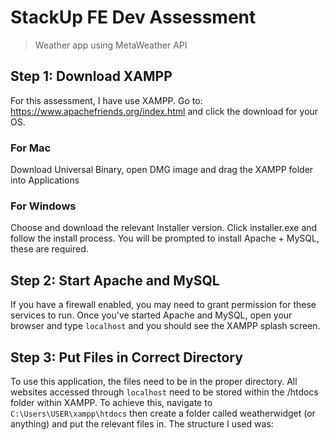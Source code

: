 # StackUp FE Dev Assessment
> Weather app using MetaWeather API

## Step 1: Download XAMPP
For this assessment, I have use XAMPP.
Go to: https://www.apachefriends.org/index.html and click the download for your OS.

### For Mac
Download Universal Binary, open DMG image and drag the XAMPP folder into Applications

### For Windows
Choose and download the relevant Installer version.
Click installer.exe and follow the install process. You will be prompted to install Apache + MySQL, these are required.

## Step 2: Start Apache and MySQL
If you have a firewall enabled, you may need to grant permission for these services to run.
Once you've started Apache and MySQL, open your browser and type `localhost` and you should see the XAMPP splash screen.

## Step 3: Put Files in Correct Directory
To use this application, the files need to be in the proper directory. All websites accessed through `localhost` need to be stored within the /htdocs folder within XAMPP.
To achieve this, navigate to `C:\Users\USER\xampp\htdocs` then create a folder called weatherwidget (or anything) and put the relevant files in. The structure I used was:
